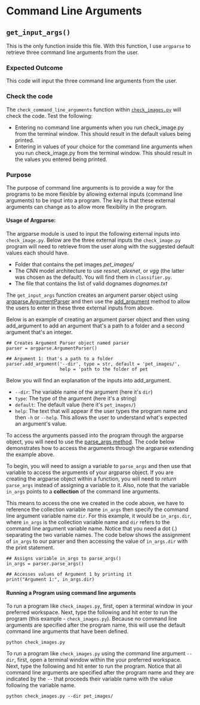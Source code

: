 # Command Line Arguments
## `get_input_args()`

This is the only function inside this file. With this function, I use `argparse` to retrieve three command line arguments from the user. 

### Expected Outcome
This code will input the three command line arguments from the user.

### Check the code
The `check_command_line_arguments` function within [`check_images.py`][file] will check the code.
Test the following:
* Entering no command line arguments when you run check_image.py from the terminal window. This should result in the default values being printed.
* Entering in values of your choice for the command line arguments when you run check_image.py from the terminal window. This should result in the values you entered being printed.

### Purpose
The purpose of command line arguments is to provide a way for the programs to be more flexible by allowing external inputs (command line arguments) to be input into a program. The key is that these external arguments can change as to allow more flexibility in the program.

#### Usage of Argparse:
The argparse module is used to input the following external inputs into `check_image.py`. Below are the three external inputs the `check_image.py` program will need to retrieve from the user along with the suggested default values each should have.

* Folder that contains the pet images
    _pet_images/_
* The CNN model architecture to use
_resnet_, _alexnet_, or _vgg_ (the latter was chosen as the default). You will find them in `classifier.py`.
* The file that contains the list of valid dognames
_dognames.txt_

The `get_input_args` function creates an argument parser object using [argparse.ArgumentParser][arparse] and then use the [add_argument][add_argument] method to allow the users to enter in these three external inputs from above.

Below is an example of creating an argument parser object and then using add_argument to add an argument that's a path to a folder and a second argument that's an integer.

```
## Creates Argument Parser object named parser
parser = argparse.ArgumentParser()

## Argument 1: that's a path to a folder
parser.add_argument('--dir', type = str, default = 'pet_images/', 
                    help = 'path to the folder of pet 
```
Below you will find an explanation of the inputs into add_argument.
* `--dir`: The variable name of the argument (here it's `dir`)
* `type`: The type of the argument (here it's a string)
* `default`: The default value (here it's `pet_images/`)
* `help`: The text that will appear if the user types the program name and then `-h` or `--help`. This allows the user to understand what's expected an argument's value.

To access the arguments passed into the program through the argparse object, you will need to use the [parse_args method][arg_parse_method]. The code below demonstrates how to access the arguments through the argparse extending the example above.

To begin, you will need to assign a variable to `parse_args` and then use that variable to access the arguments of your argparse object. If you are creating the argparse object within a function, you will need to _return_ `parse_args` instead of assigning a variable to it. Also, note that the variable `in_args` points to a **collection** of the command line arguments.

This means to access the one we created in the code above, we have to reference the collection variable name `in_args` then specify the command line argument variable name `dir`. For this example, it would be `in_args.dir`, where `in_args` is the collection variable name and `dir` refers to the command line argument variable name. Notice that you need a dot (.) separating the two variable names. The code below shows the assignment of `in_args` to our parser and then accessing the value of `in_args.dir` with the print statement.
```
## Assigns variable in_args to parse_args()
in_args = parser.parse_args()

## Accesses values of Argument 1 by printing it
print("Argument 1:", in_args.dir)
```

#### Running a Program using command line arguments
To run a program like `check_images.py`, first, open a terminal window in your preferred workspace. Next, type the following and hit enter to run the program (this example - `check_images.py`). Because no command line arguments are specified after the program name, this will use the default command line arguments that have been defined.
```
python check_images.py 
```

To run a program like `check_images.py` using the command line argument `--dir`, first, open a terminal window within the your preferred workspace. Next, type the following and hit enter to run the program. Notice that all command line arguments are specified after the program name and they are indicated by the `--` that proceeds their variable name with the value following the variable name.
```
python check_images.py --dir pet_images/
```






[//]: ()
[file]: <https://github.com/Gabrielaholzel/Udacity-Image-Classifier/blob/ae425a0b76c6a2656d0de03ab3804c4ac595e94e/First_Project/get_input_args.py>
[arparse]: <https://docs.python.org/3/library/argparse.html#argparse.ArgumentParser>
[add_argument]: <https://docs.python.org/3/library/argparse.html#adding-arguments>
[arg_parse_method]: <https://docs.python.org/3/library/argparse.html#the-parse-args-method>
